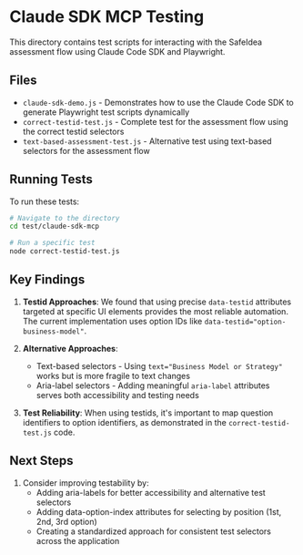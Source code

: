 # Claude SDK MCP Testing

This directory contains test scripts for interacting with the SafeIdea assessment flow using Claude Code SDK and Playwright.

## Files

- `claude-sdk-demo.js` - Demonstrates how to use the Claude Code SDK to generate Playwright test scripts dynamically
- `correct-testid-test.js` - Complete test for the assessment flow using the correct testid selectors
- `text-based-assessment-test.js` - Alternative test using text-based selectors for the assessment flow

## Running Tests

To run these tests:

```bash
# Navigate to the directory
cd test/claude-sdk-mcp

# Run a specific test
node correct-testid-test.js
```

## Key Findings

1. **Testid Approaches**: We found that using precise `data-testid` attributes targeted at specific UI elements provides the most reliable automation. The current implementation uses option IDs like `data-testid="option-business-model"`.

2. **Alternative Approaches**:
   - Text-based selectors - Using `text="Business Model or Strategy"` works but is more fragile to text changes
   - Aria-label selectors - Adding meaningful `aria-label` attributes serves both accessibility and testing needs

3. **Test Reliability**: When using testids, it's important to map question identifiers to option identifiers, as demonstrated in the `correct-testid-test.js` code.

## Next Steps

1. Consider improving testability by:
   - Adding aria-labels for better accessibility and alternative test selectors
   - Adding data-option-index attributes for selecting by position (1st, 2nd, 3rd option)
   - Creating a standardized approach for consistent test selectors across the application
